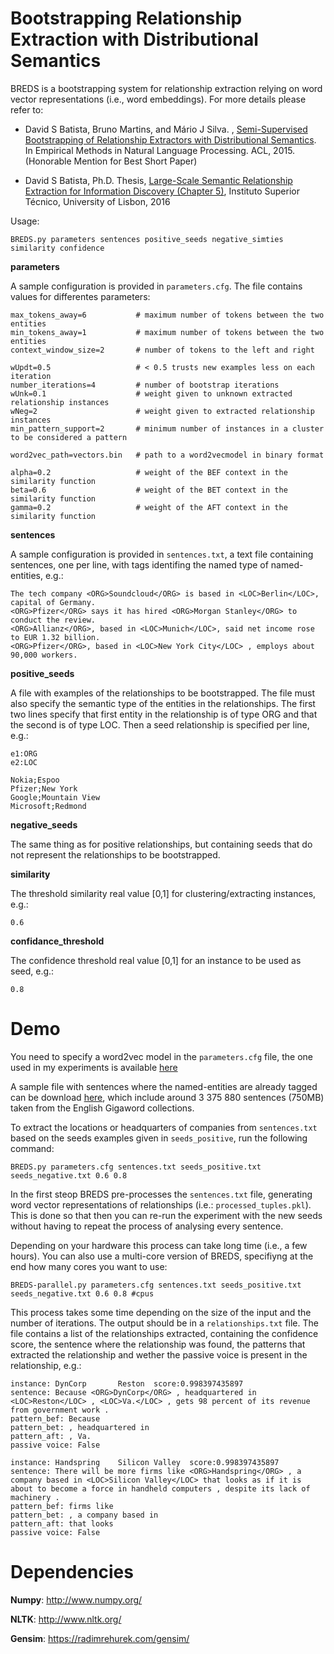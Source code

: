 Bootstrapping Relationship Extraction with Distributional Semantics
===================================================================

BREDS is a bootstrapping system for relationship extraction relying on word vector representations (i.e., word embeddings). For more details please refer to:

- David S Batista, Bruno Martins, and Mário J Silva. , [Semi-Supervised Bootstrapping of Relationship Extractors with Distributional Semantics](http://davidsbatista.github.io/publications/breds-emnlp_15.pdf). In Empirical Methods in Natural Language Processing. ACL, 2015. (Honorable Mention for Best Short Paper)

- David S Batista, Ph.D. Thesis, [Large-Scale Semantic Relationship Extraction for Information Discovery (Chapter 5)](http://davidsbatista.github.io/publications/dsbatista-phd-thesis-2016.pdf), Instituto Superior Técnico, University of Lisbon, 2016


Usage:

    BREDS.py parameters sentences positive_seeds negative_simties similarity confidence

**parameters**

A sample configuration is provided in `parameters.cfg`. The file contains values for differentes parameters:

    max_tokens_away=6           # maximum number of tokens between the two entities
    min_tokens_away=1           # maximum number of tokens between the two entities
    context_window_size=2       # number of tokens to the left and right

    wUpdt=0.5                   # < 0.5 trusts new examples less on each iteration
    number_iterations=4         # number of bootstrap iterations
    wUnk=0.1                    # weight given to unknown extracted relationship instances
    wNeg=2                      # weight given to extracted relationship instances
    min_pattern_support=2       # minimum number of instances in a cluster to be considered a pattern

    word2vec_path=vectors.bin   # path to a word2vecmodel in binary format

    alpha=0.2                   # weight of the BEF context in the similarity function
    beta=0.6                    # weight of the BET context in the similarity function
    gamma=0.2                   # weight of the AFT context in the similarity function




**sentences**

A sample configuration is provided in `sentences.txt`, a text file containing sentences, one per line, with tags identifing the named type of named-entities, e.g.:
 
    The tech company <ORG>Soundcloud</ORG> is based in <LOC>Berlin</LOC>, capital of Germany.
    <ORG>Pfizer</ORG> says it has hired <ORG>Morgan Stanley</ORG> to conduct the review.
    <ORG>Allianz</ORG>, based in <LOC>Munich</LOC>, said net income rose to EUR 1.32 billion.
    <ORG>Pfizer</ORG>, based in <LOC>New York City</LOC> , employs about 90,000 workers.

**positive_seeds**

A file with examples of the relationships to be bootstrapped. The file must also specify the semantic type of the
entities in the relationships. The first two lines specify that first entity in the relationship is of type ORG
and that the second is of type LOC. Then a seed relationship is specified per line, e.g.:

    e1:ORG
    e2:LOC

    Nokia;Espoo
    Pfizer;New York
    Google;Mountain View
    Microsoft;Redmond

**negative_seeds**

The same thing as for positive relationships, but containing seeds that do not represent the relationships to be
bootstrapped.

**similarity**

The threshold similarity real value [0,1] for clustering/extracting instances, e.g.:

    0.6

**confidance_threshold**

The confidence threshold real value [0,1] for an instance to be used as seed, e.g.:

    0.8


Demo
====

You need to specify a word2vec model in the `parameters.cfg` file, the one used in my experiments is available [here](https://drive.google.com/file/d/0B0CbnDgKi0PyZHRtVS1xWlVnekE/view?usp=sharing)

A sample file with sentences where the named-entities are already tagged can be download [here](TODO), which include  around 3 375 880 sentences (750MB) taken from the English Gigaword collections.

To extract the locations or headquarters of companies from `sentences.txt` based on the seeds examples given in `seeds_positive`, run the following command: 

    BREDS.py parameters.cfg sentences.txt seeds_positive.txt seeds_negative.txt 0.6 0.8

In the first steop BREDS pre-processes the `sentences.txt` file, generating word vector representations of relationships (i.e.: `processed_tuples.pkl`). This is done so that then you can re-run the experiment with the new seeds without having to repeat the process of analysing every sentence. 

Depending on your hardware this process can take long time (i.e., a few hours). You can also use a multi-core version of BREDS, specifiyng at the end how many cores you want to use:

    BREDS-parallel.py parameters.cfg sentences.txt seeds_positive.txt seeds_negative.txt 0.6 0.8 #cpus

This process takes some time depending on the size of the input and the number of iterations. The output should be in a `relationships.txt` file. The file contains a list of the relationships extracted, containing the confidence score, the sentence where the relationship was found, the patterns that extracted the relationship and wether the passive voice is present in the relationship, e.g.:

    instance: DynCorp       Reston  score:0.998397435897
    sentence: Because <ORG>DynCorp</ORG> , headquartered in <LOC>Reston</LOC> , <LOC>Va.</LOC> , gets 98 percent of its revenue from government work .
    pattern_bef: Because
    pattern_bet: , headquartered in
    pattern_aft: , Va.
    passive voice: False

    instance: Handspring    Silicon Valley  score:0.998397435897
    sentence: There will be more firms like <ORG>Handspring</ORG> , a company based in <LOC>Silicon Valley</LOC> that looks as if it is about to become a force in handheld computers , despite its lack of machinery .
    pattern_bef: firms like
    pattern_bet: , a company based in
    pattern_aft: that looks
    passive voice: False

Dependencies
============

**Numpy**: http://www.numpy.org/

**NLTK**: http://www.nltk.org/

**Gensim**: https://radimrehurek.com/gensim/

